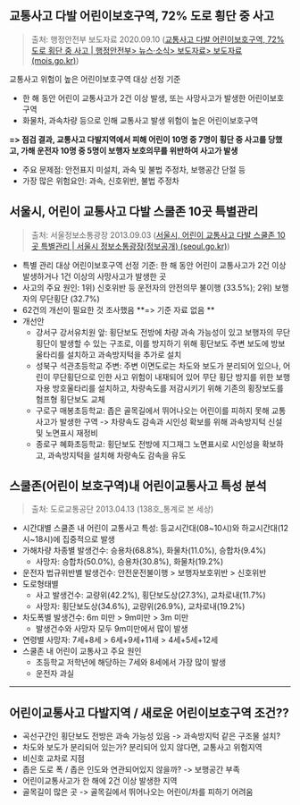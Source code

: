 ## 교통사고 다발 어린이보호구역, 72% 도로 횡단 중 사고

> 출처: 행정안전부 보도자료 2020.09.10 ([교통사고 다발 어린이보호구역, 72% 도로 횡단 중 사고 | 행정안전부> 뉴스·소식> 보도자료> 보도자료 (mois.go.kr)](https://www.mois.go.kr/frt/bbs/type010/commonSelectBoardArticle.do?bbsId=BBSMSTR_000000000008&nttId=79864#none))

교통사고 위험이 높은 어린이보호구역 대상 선정 기준

* 한 해 동안 어린이 교통사고가 2건 이상 발생, 또는 사망사고가 발생한 어린이보호구역
* 화물차, 과속차량 등으로 인해 교통사고 발생 위험이 높은 어린이보호구역



**=> 점검 결과, 교통사고 다발지역에서 피해 어린이 10명 중 7명이 횡단 중 사고를 당했고, 가해 운전자 10명 중 5명이 보행자 보호의무를 위반하여 사고가 발생**

* 주요 문제점: 안전표지 미설치, 과속 및 불법 주정차, 보행공간 단절 등
* 가장 많은 위험요인: 과속, 신호위반, 불법 주정차



## 서울시, 어린이 교통사고 다발 스쿨존 10곳 특별관리

> 출처: 서울정보소통광장 2013.09.03 ([서울시, 어린이 교통사고 다발 스쿨존 10곳 특별관리 | 서울시 정보소통광장(정보공개) (seoul.go.kr)](https://opengov.seoul.go.kr/press/407370))

* 특별 관리 대상 어린이보호구역 선정 기준: 한 해 동안 어린이 교통사고가 2건 이상 발생하거나 1건 이상의 사망사고가 발생한 곳
* 사고의 주요 원인: 1위) 신호위반 등 운전자의 안전의무 불이행 (33.5%); 2위) 보행자의 무단횡단 (32.7%)
* 62건의 개선이 필요한 것 조사했음 **=> 기준 자료 없음 **
* 개선안
  * 강서구 강서유치원 앞: 횡단보도 전방에 차량 과속 가능성이 있고 보행자의 무단횡단이 발생할 수 있는 구조로, 이를 방지하기 위해 횡단보도 주변 보도에 방보울타리를 설치하고 과속방지턱을 추가로 설치
  * 성북구 석관초등학교 주변: 주변 이면도로는 차도와 보도가 분리되어 있으나, 어린이 무단횡단으로 인한 사고 위험이 내재되어 있어 무단 횡단 방지를 위한 보행자용 방호울타리를 설치하고, 차량속도를 저감시키기 위해 기존의 횡장보도를 험프형 횡단보도 교체
  * 구로구 매봉초등학교: 좁은 골목길에서 뛰어나오는 어린이를 피하지 못해 교통사고가 발생한 구역 -> 차량속도 감속과 시인성 확보를 위해 과속방지턱 신설 및 노면표시 재정비
  * 종로구 혜화초등학교: 횡단보도 전방에 지그재그 노면표시로 시인성을 확보하고, 과속방지턱을 설치해 차량속도 감속을 유도



## 스쿨존(어린이 보호구역)내 어린이교통사고 특성 분석

> 출처: 도로교통공단 2013.04.13 (138호_통계로 본 세상)

* 시간대별 스쿨존 내 어린이 교통사고 특성: 등교시간대(08~10시)와 하교시간대(12시~18시)에 집중적으로 발생
* 가해차량 차종별 발생건수: 승용차(68.8%), 화물차(11.0%), 승합차(9.4%)
  * 사망자: 승합차(50.0%), 승용차(30.8%), 화물차(19.2%)
* 운전자 법규위반별 발생건수: 안전운전불이행 > 보행자보호위반 > 신호위반
* 도로형태별
  * 사고 발생건수: 교량위(42.2%), 횡단보도상(27.3%), 교차로내(11.7%)
  * 사망자: 횡단보도상(34.6%), 교량위(26.9%), 교차로내(19.2%)
* 차도폭별 발생건수: 6m 미만 > 9m미만 > 3m 미만
  * 발생건수와 사망자 모두 9m미만에서 많이 발생
* 연령별 사망자: 7세+8세 > 6세+9세+11새 > 4세+5세+12세
* 스쿨존 내 어린이 교통사고 주요 원인
  * 초등학교 저학년에 해당하는 7세와 8세에서 가장 많이 발생
  * 운전자 과실





----------------------------------------------------------------------

## 어린이교통사고 다발지역 / 새로운 어린이보호구역 조건??

* 곡선구간인 횡단보도 전방은 과속 가능성 있음 -> 과속방지턱 같은 구조물 설치?
* 차도와 보도가 분리되어 있는가? 분리되어 있지 않다면, 교통사고 위험지역
* 비신호 교차로 지점
* 좁은 도로 폭 / 좁은 인도와 연관되어있지 않을까? -> 보행공간 부족
* 어린이교통사고가 한 해에 2건 이상 발생한 지역
* 골목길이 많은 곳 -> 골목길에서 뛰어나오는 어린이/차를 피하기 어려움